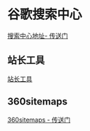 # 谷歌搜索中心

[搜索中心地址- 传送门](https://developers.google.cn/search/docs)



## 站长工具

[站长工具](https://ziyuan.baidu.com/college/courseinfo?id=267&page=3)

## 360sitemaps

[360sitemaps - 传送门](http://www.so.com/help/help_3_3.html) 